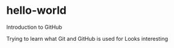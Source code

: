 # hello-world
Introduction to GitHub

Trying to learn what Git and GitHub is used for
Looks interesting 
